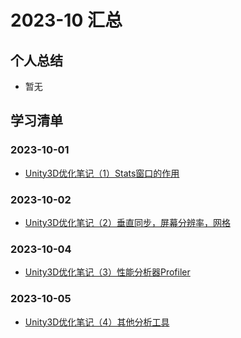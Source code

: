 # 2023-10 汇总
## 个人总结
* 暂无

## 学习清单
### 2023-10-01
* [Unity3D优化笔记（1）Stats窗口的作用](./2023-10-01/Unity3D优化笔记（1）Stats窗口的作用.md)

### 2023-10-02
* [Unity3D优化笔记（2）垂直同步，屏幕分辨率，网格](./2023-10-02/Unity3D优化笔记（2）垂直同步，屏幕分辨率，网格.md)

### 2023-10-04
* [Unity3D优化笔记（3）性能分析器Profiler](./2023-10-04/Unity3D优化笔记（3）性能分析器Profiler.md)

### 2023-10-05
* [Unity3D优化笔记（4）其他分析工具](./2023-10-05/Unity3D优化笔记（4）其他分析工具.md)
